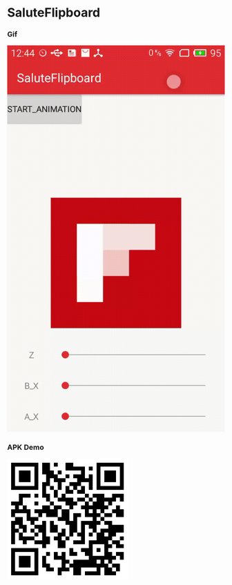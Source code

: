 # SaluteFlipboard

### Gif
![image](https://github.com/CJT2325/SaluteFlipboard/blob/master/assets/video.gif)

### APK Demo
![image](https://github.com/CJT2325/SaluteFlipboard/blob/master/assets/QRcode.png)

